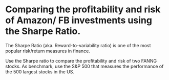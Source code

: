 # Comparing the profitability and risk of Amazon/ FB investments using the Sharpe Ratio. 

The Sharpe Ratio (aka. Reward-to-variability ratio) is one of the most popular risk/return measures in finance. <br>

Use the Sharpe ratio to compare the profitability and risk of two FANNG stocks. As benchmark, use the S&P 500 that measures the performance of the 500 largest stocks in the US.
<br>


